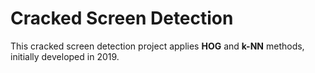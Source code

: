 # Cracked Screen Detection

This cracked screen detection project applies **HOG** and **k-NN** methods, initially developed in 2019.
